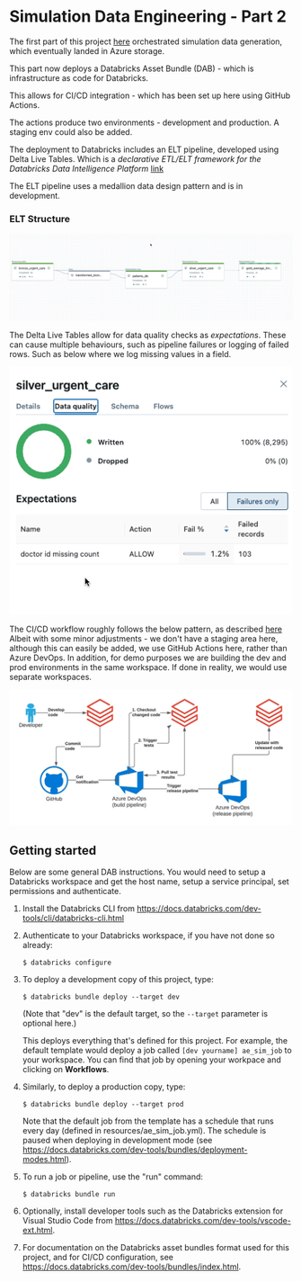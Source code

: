 # Simulation Data Engineering - Part 2

The first part of this project [here](https://github.com/Ya5s3r/ae-sim-data-engineering) orchestrated simulation data generation, which eventually landed in Azure storage.

This part now deploys a Databricks Asset Bundle (DAB) - which is infrastructure as code for Databricks.

This allows for CI/CD integration - which has been set up here using GitHub Actions.

The actions produce two environments - development and production. A staging env could also be added.

The deployment to Databricks includes an ELT pipeline, developed using Delta Live Tables. Which is 
a *declarative ETL/ELT framework for the Databricks Data Intelligence Platform* [link](https://www.databricks.com/product/delta-live-tables)

The ELT pipeline uses a medallion data design pattern and is in development.

### ELT Structure

![ELT Architecture](images/dlt-pipeline.png)

The Delta Live Tables allow for data quality checks as *expectations*. These can cause multiple behaviours, such as
pipeline failures or logging of failed rows. Such as below where we log missing values in a field.

![ELT data quality check](images/dlt-data-quality-checks.png)

The CI/CD workflow roughly follows the below pattern, as described [here](https://www.databricks.com/blog/2021/09/20/part-1-implementing-ci-cd-on-databricks-using-databricks-notebooks-and-azure-devops.html)
Albeit with some minor adjustments - we don't have a staging area here, although this can easily be added, we use
GitHub Actions here, rather than Azure DevOps. In addition, for demo purposes we are building the dev and prod environments
in the same workspace. If done in reality, we would use separate workspaces.

![CI/CD Databricks](images/databricks-ci-cd.png)

## Getting started

Below are some general DAB instructions. You would need to setup a Databricks workspace and get the host name, setup
a service principal, set permissions and authenticate.

1. Install the Databricks CLI from https://docs.databricks.com/dev-tools/cli/databricks-cli.html

2. Authenticate to your Databricks workspace, if you have not done so already:
    ```
    $ databricks configure
    ```

3. To deploy a development copy of this project, type:
    ```
    $ databricks bundle deploy --target dev
    ```
    (Note that "dev" is the default target, so the `--target` parameter
    is optional here.)

    This deploys everything that's defined for this project.
    For example, the default template would deploy a job called
    `[dev yourname] ae_sim_job` to your workspace.
    You can find that job by opening your workpace and clicking on **Workflows**.

4. Similarly, to deploy a production copy, type:
   ```
   $ databricks bundle deploy --target prod
   ```

   Note that the default job from the template has a schedule that runs every day
   (defined in resources/ae_sim_job.yml). The schedule
   is paused when deploying in development mode (see
   https://docs.databricks.com/dev-tools/bundles/deployment-modes.html).

5. To run a job or pipeline, use the "run" command:
   ```
   $ databricks bundle run
   ```

6. Optionally, install developer tools such as the Databricks extension for Visual Studio Code from
   https://docs.databricks.com/dev-tools/vscode-ext.html.

7. For documentation on the Databricks asset bundles format used
   for this project, and for CI/CD configuration, see
   https://docs.databricks.com/dev-tools/bundles/index.html.
